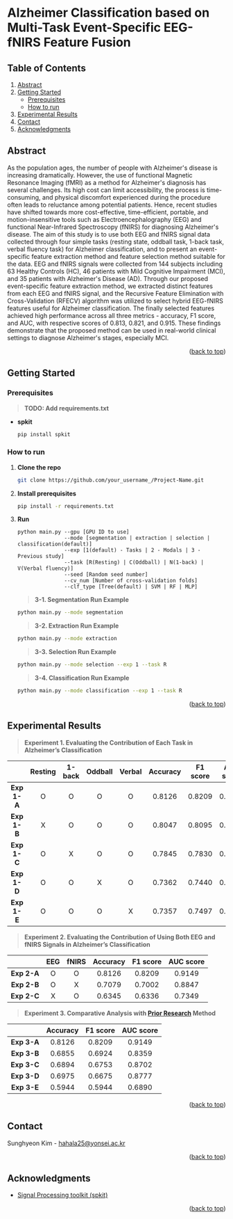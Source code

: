 # Alzheimer Classification based on <br> Multi-Task Event-Specific EEG-fNIRS Feature Fusion
<a name="readme-top"></a>

<!-- TABLE OF CONTENTS -->
## Table of Contents
<ol>
  <li><a href="#abstract">Abstract</a></li>
  <li>
    <a href="#getting-started">Getting Started</a>
    <ul>
      <li><a href="#prerequisites">Prerequisites</a></li>
      <li><a href="#how-to-run">How to run</a></li>
    </ul>
  </li>
  <li><a href="#experimental-results">Experimental Results</a></li>
  <li><a href="#contact">Contact</a></li>
  <li><a href="#acknowledgments">Acknowledgments</a></li>
</ol>



<!-- ABSTRACT -->
## Abstract
As the population ages, the number of people with Alzheimer's disease is increasing dramatically. However, the use of functional Magnetic Resonance Imaging (fMRI) as a method for Alzheimer's diagnosis has several challenges. Its high cost can limit accessibility, the process is time-consuming, and physical discomfort experienced during the procedure often leads to reluctance among potential patients. Hence, recent studies have shifted towards more cost-effective, time-efficient, portable, and motion-insensitive tools such as Electroencephalography (EEG) and functional Near-Infrared Spectroscopy (fNIRS) for diagnosing Alzheimer's disease.
The aim of this study is to use both EEG and fNIRS signal data collected through four simple tasks (resting state, oddball task, 1-back task, verbal fluency task) for Alzheimer classification, and to present an event-specific feature extraction method and feature selection method suitable for the data. EEG and fNIRS signals were collected from 144 subjects including 63 Healthy Controls (HC), 46 patients with Mild Cognitive Impairment (MCI), and 35 patients with Alzheimer's Disease (AD).
Through our proposed event-specific feature extraction method, we extracted distinct features from each EEG and fNIRS signal, and the Recursive Feature Elimination with Cross-Validation (RFECV) algorithm was utilized to select hybrid EEG-fNIRS features useful for Alzheimer classification. The finally selected features achieved high performance across all three metrics - accuracy, F1 score, and AUC, with respective scores of 0.813, 0.821, and 0.915. These findings demonstrate that the proposed method can be used in real-world clinical settings to diagnose Alzheimer's stages, especially MCI.

<p align="right">(<a href="#readme-top">back to top</a>)</p>


<!-- GETTING STARTED -->
## Getting Started

### Prerequisites

> **TODO: Add requirements.txt**

* **spkit**
  ```sh
  pip install spkit
  ```

### How to run

1. **Clone the repo**
   ```sh
   git clone https://github.com/your_username_/Project-Name.git
   ```
2. **Install prerequisites**
   ```sh
   pip install -r requirements.txt
   ```
3. **Run**
   ```
   python main.py --gpu [GPU ID to use]
                  --mode [segmentation | extraction | selection | classification(default)]
                  --exp [1(default) - Tasks | 2 - Modals | 3 - Previous study]
                  --task [R(Resting) | C(Oddball) | N(1-back) | V(Verbal fluency)]
                  --seed [Random seed number]
                  --cv_num [Number of cross-validation folds]
                  --clf_type [Tree(default) | SVM | RF | MLP]
   ```

      > **3-1. Segmentation Run Example**
      ```sh
      python main.py --mode segmentation
      ```
      > **3-2. Extraction Run Example**
      ```sh
      python main.py --mode extraction
      ```
      > **3-3. Selection Run Example**
      ```sh
      python main.py --mode selection --exp 1 --task R 
      ```
      > **3-4. Classification Run Example**
      ```sh
      python main.py --mode classification --exp 1 --task R
      ```


<p align="right">(<a href="#readme-top">back to top</a>)</p>


<!-- EXPERIMENTAL RESULTS -->
## Experimental Results

> **Experiment 1. Evaluating the Contribution of Each Task in Alzheimer’s Classification**

| <center>  </center> | <center> Resting </center> | <center> 1-back </center> | <center> Oddball </center> | <center> Verbal </center> | <center> Accuracy </center> | <center> F1 score </center> | <center> AUC score </center> |
|:--------:|:--------:|:--------:|:--------:|:--------:|:--------:|:--------:|:--------:|
|**Exp 1-A** | <center> O </center> | <center> O </center> | <center> O </center> | <center> O </center> | <center> 0.8126 </center> | <center> 0.8209 </center> | <center> 0.9149 </center> |
|**Exp 1-B** | <center> X </center> | <center> O </center> | <center> O </center> | <center> O </center> | <center> 0.8047 </center> | <center> 0.8095 </center> | <center> 0.9151 </center> |
|**Exp 1-C** | <center> O </center> | <center> X </center> | <center> O </center> | <center> O </center> | <center> 0.7845 </center> | <center> 0.7830 </center> | <center> 0.9030 </center> |
|**Exp 1-D** | <center> O </center> | <center> O </center> | <center> X </center> | <center> O </center> | <center> 0.7362 </center> | <center> 0.7440 </center> | <center> 0.8741 </center> |
|**Exp 1-E** | <center> O </center> | <center> O </center> | <center> O </center> | <center> X </center> | <center> 0.7357 </center> | <center> 0.7497 </center> | <center> 0.8798 </center> |


> **Experiment 2. Evaluating the Contribution of Using Both EEG and fNIRS Signals in Alzheimer’s Classification**

| <center>  </center> | <center> EEG </center> | <center> fNIRS </center> | <center> Accuracy </center> | <center> F1 score </center> | <center> AUC score </center> |
|:--------:|:--------:|:--------:|:--------:|:--------:|:--------:|
|**Exp 2-A** | <center> O </center> | <center> O </center> | <center> 0.8126 </center> | <center> 0.8209 </center> | <center> 0.9149 </center> |
|**Exp 2-B** | <center> O </center> | <center> X </center> | <center> 0.7079 </center> | <center> 0.7002 </center> | <center> 0.8847 </center> |
|**Exp 2-C** | <center> X </center> | <center> O </center> | <center> 0.6345 </center> | <center> 0.6336 </center> | <center> 0.7349 </center> |


> **Experiment 3. Comparative Analysis with [Prior Research](https://www.sciencedirect.com/science/article/pii/S0165027020300406) Method**

| <center>  </center> | <center> Accuracy </center> | <center> F1 score </center> | <center> AUC score </center> |
|:--------:|--------:|--------:|--------:| 
|**Exp 3-A** | <center> 0.8126 </center> | <center> 0.8209 </center> | <center> 0.9149 </center> |
|**Exp 3-B** | <center> 0.6855 </center> | <center> 0.6924 </center> | <center> 0.8359 </center> |
|**Exp 3-C** | <center> 0.6894 </center> | <center> 0.6753 </center> | <center> 0.8702 </center> |
|**Exp 3-D** | <center> 0.6975 </center> | <center> 0.6675 </center> | <center> 0.8777 </center> |
|**Exp 3-E** | <center> 0.5944 </center> | <center> 0.5944 </center> | <center> 0.6890 </center> |

<p align="right">(<a href="#readme-top">back to top</a>)</p>


<!-- CONTACT -->
## Contact

Sunghyeon Kim - hahala25@yonsei.ac.kr

<p align="right">(<a href="#readme-top">back to top</a>)</p>



<!-- ACKNOWLEDGMENTS -->
## Acknowledgments

* [Signal Processing toolkit (spkit)](https://github.com/Nikeshbajaj/spkit/tree/master)


<p align="right">(<a href="#readme-top">back to top</a>)</p>



<!-- MARKDOWN LINKS & IMAGES -->
<!-- https://www.markdownguide.org/basic-syntax/#reference-style-links -->
[contributors-shield]: https://img.shields.io/github/contributors/othneildrew/Best-README-Template.svg?style=for-the-badge
[contributors-url]: https://github.com/othneildrew/Best-README-Template/graphs/contributors
[forks-shield]: https://img.shields.io/github/forks/othneildrew/Best-README-Template.svg?style=for-the-badge
[forks-url]: https://github.com/othneildrew/Best-README-Template/network/members
[stars-shield]: https://img.shields.io/github/stars/othneildrew/Best-README-Template.svg?style=for-the-badge
[stars-url]: https://github.com/othneildrew/Best-README-Template/stargazers
[issues-shield]: https://img.shields.io/github/issues/othneildrew/Best-README-Template.svg?style=for-the-badge
[issues-url]: https://github.com/othneildrew/Best-README-Template/issues
[license-shield]: https://img.shields.io/github/license/othneildrew/Best-README-Template.svg?style=for-the-badge
[license-url]: https://github.com/othneildrew/Best-README-Template/blob/master/LICENSE.txt
[linkedin-shield]: https://img.shields.io/badge/-LinkedIn-black.svg?style=for-the-badge&logo=linkedin&colorB=555
[linkedin-url]: https://linkedin.com/in/othneildrew
[product-screenshot]: images/screenshot.png
[Next.js]: https://img.shields.io/badge/next.js-000000?style=for-the-badge&logo=nextdotjs&logoColor=white
[Next-url]: https://nextjs.org/
[React.js]: https://img.shields.io/badge/React-20232A?style=for-the-badge&logo=react&logoColor=61DAFB
[React-url]: https://reactjs.org/
[Vue.js]: https://img.shields.io/badge/Vue.js-35495E?style=for-the-badge&logo=vuedotjs&logoColor=4FC08D
[Vue-url]: https://vuejs.org/
[Angular.io]: https://img.shields.io/badge/Angular-DD0031?style=for-the-badge&logo=angular&logoColor=white
[Angular-url]: https://angular.io/
[Svelte.dev]: https://img.shields.io/badge/Svelte-4A4A55?style=for-the-badge&logo=svelte&logoColor=FF3E00
[Svelte-url]: https://svelte.dev/
[Laravel.com]: https://img.shields.io/badge/Laravel-FF2D20?style=for-the-badge&logo=laravel&logoColor=white
[Laravel-url]: https://laravel.com
[Bootstrap.com]: https://img.shields.io/badge/Bootstrap-563D7C?style=for-the-badge&logo=bootstrap&logoColor=white
[Bootstrap-url]: https://getbootstrap.com
[JQuery.com]: https://img.shields.io/badge/jQuery-0769AD?style=for-the-badge&logo=jquery&logoColor=white
[JQuery-url]: https://jquery.com 


